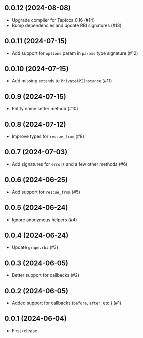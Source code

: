 ## 0.0.12 (2024-08-08)

- Upgrade compiler for Tapioca 0.16 (#14)
- Bump dependencies and update RBI signatures (#13)

## 0.0.11 (2024-07-15)

- Add support for `options` param in `params` type signature (#12)

## 0.0.10 (2024-07-15)

- Add missing `extend`s to `PrivateAPIInstance` (#11)

## 0.0.9 (2024-07-15)

- Entity name setter method (#10)

## 0.0.8 (2024-07-12)

- Improve types for `rescue_from` (#8)

## 0.0.7 (2024-07-03)

- Add signatures for `error!` and a few other methods (#6)

## 0.0.6 (2024-06-25)

- Add support for `rescue_from` (#5)

## 0.0.5 (2024-06-24)

- Ignore anonymous helpers (#4)

## 0.0.4 (2024-06-24)

- Update `grape.rbi` (#3)

## 0.0.3 (2024-06-05)

- Better support for callbacks (#2)

## 0.0.2 (2024-06-05)

- Added support for callbacks (`before`, `after`, etc.) (#1)

## 0.0.1 (2024-06-04)

- First release
